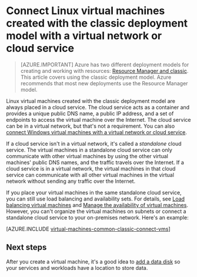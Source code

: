 <properties
	pageTitle="Connect Linux VMs in a cloud service | Azure"
	description="Connect Linux virtual machines created with the classic deployment model to an Azure cloud service or virtual network."
	services="virtual-machines-linux"
	documentationCenter=""
	authors="cynthn"
	manager="timlt"
	editor=""
	tags="azure-service-management"/>

<tags
	ms.service="virtual-machines-linux"
	ms.date="03/24/2016"
	wacn.date=""/>

# Connect Linux virtual machines created with the classic deployment model with a virtual network or cloud service

> [AZURE.IMPORTANT] Azure has two different deployment models for creating and working with resources:  [Resource Manager and classic](/documentation/articles/resource-manager-deployment-model/).  This article covers using the classic deployment model. Azure recommends that most new deployments use the Resource Manager model.

Linux virtual machines created with the classic deployment model are always placed in a cloud service. The cloud service acts as a container and provides a unique public DNS name, a public IP address, and a set of endpoints to access the virtual machine over the Internet. The cloud service can be in a virtual network, but that's not a requirement. You can also [connect Windows virtual machines with a virtual network or cloud service](/documentation/articles/virtual-machines-windows-classic-connect-vms/).

If a cloud service isn't in a virtual network, it's called a *standalone* cloud service. The virtual machines in a standalone cloud service can only communicate with other virtual machines by using the other virtual machines' public DNS names, and the traffic travels over the Internet. If a cloud service is in a virtual network, the virtual machines in that cloud service can communicate with all other virtual machines in the virtual network without sending any traffic over the Internet.

If you place your virtual machines in the same standalone cloud service, you can still use load balancing and availability sets. For details, see [Load balancing virtual machines](/documentation/articles/virtual-machines-linux-load-balance/) and [Manage the availability of virtual machines](/documentation/articles/virtual-machines-linux-manage-availability/). However, you can't organize the virtual machines on subnets or connect a standalone cloud service to your on-premises network. Here's an example:

[AZURE.INCLUDE [virtual-machines-common-classic-connect-vms](../includes/virtual-machines-common-classic-connect-vms.md)]

## Next steps

After you create a virtual machine, it's a good idea to [add a data disk](/documentation/articles/virtual-machines-linux-classic-attach-disk/) so your services and workloads have a location to store data. 



